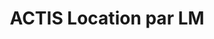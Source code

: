 ---
title: "ACTIS Location par LM"
url: /poulainville/actis-location-par-lm/
shop: location de stockage
---
